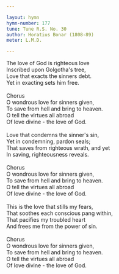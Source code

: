 ```yaml
---

layout: hymn
hymn-number: 177
tune: Tune R.S. No. 30
author: Horatius Bonar (1808-89)
meter: L.M.D.

---
```

The love of God is righteous love<br>Inscribed upon Golgotha's tree,<br>Love that exacts the sinners debt.<br>Yet in exacting sets him free.<br><br>Chorus<br>O wondrous love for sinners given,<br>To save from hell and bring to heaven.<br>O tell the virtues all abroad<br>Of love divine - the love of God.<br><br>Love that condemns the sinner's sin,<br>Yet in condemning, pardon seals;<br>That saves from righteous wrath, and yet<br>In saving, righteousness reveals.<br><br>Chorus<br>O wondrous love for sinners given,<br>To save from hell and bring to heaven.<br>O tell the virtues all abroad<br>Of love divine - the love of God.<br><br>This is the love that stills my fears,<br>That soothes each conscious pang within,<br>That pacifies my troubled heart<br>And frees me from the power of sin.<br><br>Chorus<br>O wondrous love for sinners given,<br>To save from hell and bring to heaven.<br>O tell the virtues all abroad<br>Of love divine - the love of God.<br><br><br>

